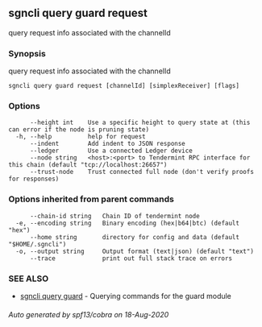 ## sgncli query guard request

query request info associated with the channelId

### Synopsis

query request info associated with the channelId

```
sgncli query guard request [channelId] [simplexReceiver] [flags]
```

### Options

```
      --height int    Use a specific height to query state at (this can error if the node is pruning state)
  -h, --help          help for request
      --indent        Add indent to JSON response
      --ledger        Use a connected Ledger device
      --node string   <host>:<port> to Tendermint RPC interface for this chain (default "tcp://localhost:26657")
      --trust-node    Trust connected full node (don't verify proofs for responses)
```

### Options inherited from parent commands

```
      --chain-id string   Chain ID of tendermint node
  -e, --encoding string   Binary encoding (hex|b64|btc) (default "hex")
      --home string       directory for config and data (default "$HOME/.sgncli")
  -o, --output string     Output format (text|json) (default "text")
      --trace             print out full stack trace on errors
```

### SEE ALSO

* [sgncli query guard](sgncli_query_guard.md)	 - Querying commands for the guard module

###### Auto generated by spf13/cobra on 18-Aug-2020
